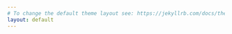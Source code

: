 ```yaml
---
# To change the default theme layout see: https://jekyllrb.com/docs/themes/#overriding-theme-defaults  Test
layout: default
---
```

